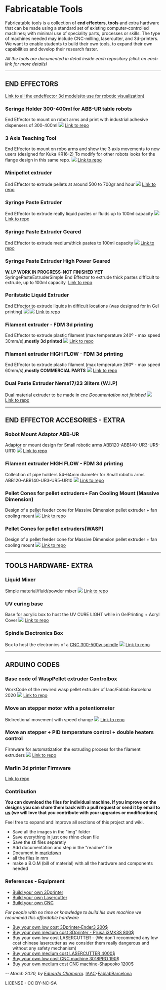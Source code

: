 # Fabricatable Tools

Fabricatable tools is a collection of **end effectors**, **tools** and extra hardware that can be made using a standard set of existing computer-controlled machines; with minimal use of speciality parts, processes or skills. The type of machines needed may include CNC-milling, lasercutter, and 3d-printers.
We want to enable students to build their own tools, to expand their own capabilities and develop their research faster.

*All the tools are documented in detail inside each repository (click on each link for more details)*

---
## END EFFECTORS

[Link to all the endeffector 3d models(to use for robotic visualization)](ExtruderCollection.3dm)

### Seringe Holder 300-400ml for ABB-UR table robots

End Effector to mount on robot arms and print with industrial adhesive dispensers of 300-400ml
![](3DPRINT-CartridgeMountABB/imgmount.jpg)
[Link to repo](3DPRINT-CartridgeMountABB/README.md)

### 3 Axis Teaching Tool

End Effector to mount on robo arms and show the 3 axis movements to new users (designed for Kuka KR16-2)
To modify for other robots looks for the flange design in this same repo.
![](3DPRINT-KukaKr16-2/3DPRINT-KukaKr16-2.jpg)
[Link to repo](3DPRINT-KukaKr16-2/README.md)

### Minipellet extruder

End Effector to extrude pellets at around 500 to 700gr and hour
![](3DPRINT-MiniPelletExtruder/img/render.png)
[Link to repo](3DPRINT-MiniPelletExtruder/README.md)

### Syringe Paste Extruder

End Effector to extrude really liquid pastes or fluids up to 100ml capacity
![](3DPRINT-SyringePasteExtruderSimple/img/00.png)
[Link to repo](3DPRINT-SyringePasteExtruderSimple/README.md)

### Syringe Paste Extruder Geared

End Effector to extrude medium/thick pastes to 100ml capacity
![](3DPRINT-SyringePasteExtruderGearBox/img/7.jpg)
[Link to repo](3DPRINT-SyringePasteExtruderGearBox/README.md)

### Syringe Paste Extruder High Power Geared
**W.I.P WORK IN PROGRESS-NOT FINISHED YET** SyringePasteExtruderSimple
End Effector to extrude thick pastes difficult to extrude, up to 100ml capacity
![]()
[Link to repo](3DPRINT-SyringePasteExtruderGearBoxHighPowerNema23/README.md)

### Perilstatic Liquid Extruder

End Effector to extrude liquids in difficult locations (was designed for in Gel printing)
![](3DPRINT-PerilstaticExtruder/img/00.png)
![](3DPRINT-PerilstaticExtruder/img/00.jpg)
[Link to repo](3DPRINT-PerilstaticExtruder/README.md)

### Filament extruder - FDM 3d printing

End Effector to extrude plastic filament (max temperature 240º - max speed 30mm/s),**mostly 3d printed**
![](3DPRINT-FilamentExtruder/img/0.jpg)
[Link to repo](3DPRINT-FilamentExtruder/README.md)

### Filament extruder HIGH FLOW - FDM 3d printing

End Effector to extrude plastic filament (max temperature 260º - max speed 60mm/s),**mostly COMMERCIAL PARTS**
![](3DPRINT-FilamentExtruder-HighFlow/img/00.jpg)
[Link to repo](3DPRINT-FilamentExtruder-HighFlow/README.md)

### Dual Paste Extruder Nema17/23 3liters (W.I.P)

Dual material extruder to be made in cnc *Documentation not finished*
![](CNC-DualExtruder-EndEffector/img/00.jpg)
[Link to repo](CNC-DualExtruder-EndEffector/README.md)


---
## END EFFECTOR ACCESORIES - EXTRA

### Robot Mount Adaptor ABB-UR

Adaptor or mount design for Small robotic arms ABB120-ABB140-UR3-UR5-UR10
![](3DPRINT-Adaptor-ABB-UR/img/adaptor.png)
[Link to repo](3DPRINT-Adaptor-ABB-UR/README.md)

### Filament extruder HIGH FLOW - FDM 3d printing

Collection of pipe holders 54-64mm diameter for Small robotic arms ABB120-ABB140-UR3-UR5-UR10
![](3DPRINT-CartridgeHolder/img/mount.png)
[Link to repo](3DPRINT-CartridgeHolder/README.md)

### Pellet Cones for pellet extruders+ Fan Cooling Mount (Massive Dimension)

Design of a pellet feeder cone for Massive Dimension pellet extruder + fan cooling mount
![](3DPRINT-ExtruderPelletMassiveDimensionCone/img/conefan.png)
[Link to repo](3DPRINT-ExtruderPelletMassiveDimensionCone/README.md)

### Pellet Cones for pellet extruders(WASP)

Design of a pellet feeder cone for Massive Dimension pellet extruder + fan cooling mount
![](3DPRINT-ExtruderPelletWaspCone/img/cone.png)
[Link to repo](3DPRINT-ExtruderPelletWaspCone/README.md)

---
## TOOLS HARDWARE- EXTRA

### Liquid Mixer

Simple material/fluid/powder mixer
![](3DPRINT-LiquidMixer/img/00.png)
[Link to repo](3DPRINT-LiquidMixer/README.md)

### UV curing base

Base for acrylic box to host the UV CURE LIGHT while in GelPrinting + Acryl Cover
![](3DPRINT-UVCuringBase/img/00.png)
[Link to repo](3DPRINT-UVCuringBase/README.md)

### Spindle Electronics Box

Box to host the electronics of a [CNC 300-500w spindle](https://www.aliexpress.com/item/32702815007.html?spm=a2g0o.productlist.0.0.768dbae0ZqSlVb&algo_pvid=3afa867d-ac6d-451a-80cc-3c97a41cd0ee&algo_expid=3afa867d-ac6d-451a-80cc-3c97a41cd0ee-1&btsid=0b0a187b15845263415838262e3e37&ws_ab_test=searchweb0_0,searchweb201602_,searchweb201603_)
![](3DPRINT-SpindleBox/img/00.png)
[Link to repo](3DPRINT-SpindleBox/README.md)


---
## ARDUINO CODES

### Base code of WaspPellet extruder Controlbox

WorkCode of the rewired wasp pellet extruder of Iaac/Fablab Barcelona 2020
![](CODE-WaspPelletExtruder/img/wasp.jpg)
[Link to repo](CODE-WaspPelletExtruder/README.md)


### Move an stepper motor with a potentiometer

Bidirectional movement with speed change
![](CODE-SimplestepperPot/img/WiringExample.jpg)
[Link to repo](CODE-SimplestepperPot/README.md)


### Move an stepper + PID temperature control + double heaters control

Firmware for automatization the extruding process for the filament extruders
![](CODE-StepperDoubleHeater/img/6.jpg)
[Link to repo](CODE-StepperDoubleHeater/README.md)

### Marlin 3d printer Firmware
[Link to repo](CODE-Firmware-RawMarlin1.1.9/FIRMWARE-RawMarlin1.1.9.rar)

### Contribution

**You can download the files for individual machine. If you improve on the designs you can share them back with a pull request or send it by email to [us](eduardo.chamorro@iaac.net) (we will love that you contribute with your upgrades or modifications)**

Feel free to expand and improve all sections of this project and wiki.

- Save all the images in the "img" folder
- Save everything in just one rhino clean file
- Save the stl files separetly
- Add documentation and step in the "readme" file
- Document in [markdown](https://github.com/adam-p/markdown-here/wiki/Markdown-Cheatsheet)
- all the files in mm
- make a B.O.M (bill of material) with all the hardware and components needed

### References - Equipment

- [Build your own 3Dprinter](https://reprap.org/wiki/RepRap)
- [Build your own Lasercutter](http://laserduo.com/)
- [Build your own CNC](https://github.com/fellesverkstedet/fabricatable-machines/wiki)

*For people with no time or knowledge to build his own machine we recommed this affordable hardware*

- [Buy your own low cost 3Dprinter-Ender3 200$](https://www.creality3dofficial.com/products/creality-ender-3-pro-3d-printer)
- [Buy your own medium cost 3Dprinter - Prusa i3MK3S 800$](https://shop.prusa3d.com/en/3d-printers/180-original-prusa-i3-mk3-kit.html#)
- Buy your own low cost LASERCUTTER - (We don´t recommend any low cost chinese lasercutter as we consider them really dangerous and without any safety mechanism)
- [Buy your own medium cost LASERCUTTER 4000$](https://glowforge.com/)
- [Buy your own low cost CNC machine 3018PRO 190$](https://www.amazon.es/Vogvigo-M%C3%A1quina-Control-pl%C3%A1stico-acr%C3%ADlico/dp/B07MCTLW7V/ref=sr_1_4?__mk_es_ES=%C3%85M%C3%85%C5%BD%C3%95%C3%91&keywords=cnc&qid=1584615034&sr=8-4)
- [Buy your own medium cost CNC machine-Shapeoko 1200$](https://carbide3d.com/shapeoko/)


--
*March 2020, by [Eduardo Chamorro](http://eduardochamorro.github.io/beansreels/index.html).*
[IAAC](https://iaac.net/)-[FablabBarcelona](https://fablabbcn.org/)

LICENSE - CC BY-NC-SA
